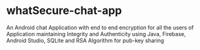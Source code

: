 # whatSecure-chat-app
An Android chat Application with end to end encryption for all the users of Application maintaining Integrity and Authenticity using Java, Firebase, Android Studio, SQLite and RSA Algorithm for pub-key sharing
